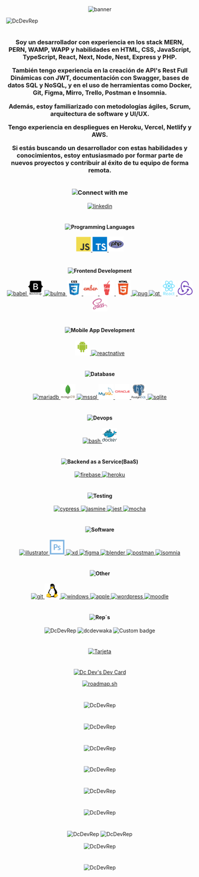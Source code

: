 <p align="center">
 <img align="center" src="https://i.imgur.com/974cKFd.png" alt="banner" />
</p>
<img src="https://readme-typing-svg.herokuapp.com?font=Cascadia+Code&size=80&pause=1000&color=FF0000&center=true&vCenter=true&width=1024&height=100&lines=+Hi+%F0%9F%91%8B,+I´m+David;Coach+Dev+%F0%9F%91%A8%E2%80%8D%F0%9F%92%BB" alt="DcDevRep" />
<h1></h1>
<h3 align="center">
<p>
     Soy un desarrollador con experiencia en los stack MERN, PERN, WAMP, WAPP y habilidades en HTML, CSS, JavaScript, TypeScript, React, Next, Node, Nest, Express y PHP.
</p>
<p>
     También tengo experiencia en la creación de API's Rest Full Dinámicas con JWT, documentación con Swagger, bases de datos SQL y NoSQL, y en el uso de herramientas como Docker, Git, Figma, Mirro, Trello, Postman e Insomnia.
</p>
<p>
     Además, estoy familiarizado con metodologías ágiles, Scrum, arquitectura de software y UI/UX.
<p> 
     Tengo experiencia en despliegues en Heroku, Vercel, Netlify y AWS.
</p>
</p>
<p>
     Si estás buscando un desarrollador con estas habilidades y conocimientos, estoy entusiasmado por formar parte de nuevos proyectos y contribuir al éxito de tu equipo de forma remota.
</p>
</h3>
<h1></h1>
<h3 align="center">
     <img src="https://readme-typing-svg.herokuapp.com?font=Cascadia+Code&size=40&pause=1000&color=FF0000&center=true&vCenter=true&width=1024&lines=%F0%9F%A7%A7++Connect+with+me" alt="Connect with me" />
</h3>
<p align="center">
  <a href="https://www.linkedin.com/in/davidcoachdev/" target="_blank"><img align="center" src="https://raw.githubusercontent.com/rahuldkjain/github-profile-readme-generator/master/src/images/icons/Social/linked-in-alt.svg" alt="linkedin" height="40" width="40" /></a>
</p>
<h1></h1>
<h4 align="center">
   <img src="https://readme-typing-svg.herokuapp.com?font=Cascadia+Code&size=40&pause=1000&color=FF0000&center=true&vCenter=true&width=1024&lines=%F0%9F%A7%AC+Programming+Languages" alt="Programming Languages" />
</h4>
<p align="center">
  <a href="https://developer.mozilla.org/en-US/docs/Web/JavaScript" target="_blank" rel="noreferrer"> <img src="https://raw.githubusercontent.com/devicons/devicon/master/icons/javascript/javascript-original.svg" alt="javascript" width="40" height="40"/> </a>
    <a href="https://www.typescriptlang.org/" target="_blank" rel="noreferrer"> <img src="https://raw.githubusercontent.com/devicons/devicon/master/icons/typescript/typescript-original.svg" alt="typescript" width="40" height="40"/> </a>
     <a href="https://www.php.net" target="_blank" rel="noreferrer"> <img src="https://raw.githubusercontent.com/devicons/devicon/master/icons/php/php-original.svg" alt="php" width="40" height="40"/> </a>
</p>
<h1></h1>
<h4 align="center">
   <img src="https://readme-typing-svg.herokuapp.com?font=Cascadia+Code&size=40&pause=1000&color=FF0000&center=true&vCenter=true&width=1024&lines=%F0%9F%93%9F+Frontend+Development" alt="Frontend Development" />
</h4>
<p align="center">
  <a href="https://babeljs.io/" target="_blank" rel="noreferrer"><img src="https://d33wubrfki0l68.cloudfront.net/7a197cfe44548cc1a3f581152af70a3051e11671/78df8/img/babel.svg" alt="babel" width="40" height="40"/> </a>
  <a href="https://getbootstrap.com" target="_blank" rel="noreferrer"> <img src="https://raw.githubusercontent.com/devicons/devicon/master/icons/bootstrap/bootstrap-plain-wordmark.svg" alt="bootstrap" width="40" height="40"/> </a>
  <a href="https://bulma.io/" target="_blank" rel="noreferrer"> <img src="https://raw.githubusercontent.com/gilbarbara/logos/804dc257b59e144eaca5bc6ffd16949752c6f789/logos/bulma.svg" alt="bulma" width="40" height="40"/> </a>
  <a href="https://www.w3schools.com/css/" target="_blank" rel="noreferrer"> <img src="https://raw.githubusercontent.com/devicons/devicon/master/icons/css3/css3-original-wordmark.svg" alt="css3" width="40" height="40"/> </a>
  <a href="https://emberjs.com/" target="_blank" rel="noreferrer"> <img src="https://raw.githubusercontent.com/devicons/devicon/master/icons/ember/ember-original-wordmark.svg" alt="ember" width="40" height="40"/> </a>
  <a href="https://gulpjs.com" target="_blank" rel="noreferrer"> <img src="https://raw.githubusercontent.com/devicons/devicon/master/icons/gulp/gulp-plain.svg" alt="gulp" width="40" height="40"/> </a>
  <a href="https://www.w3.org/html/" target="_blank" rel="noreferrer"> <img src="https://raw.githubusercontent.com/devicons/devicon/master/icons/html5/html5-original-wordmark.svg" alt="html5" width="40" height="40"/> </a>
  <a href="https://pugjs.org" target="_blank" rel="noreferrer"> <img src="https://cdn.worldvectorlogo.com/logos/pug.svg" alt="pug" width="40" height="40"/> </a>
  <a href="https://www.qt.io/" target="_blank" rel="noreferrer"> <img src="https://upload.wikimedia.org/wikipedia/commons/0/0b/Qt_logo_2016.svg" alt="qt" width="40" height="40"/> </a>
  <a href="https://reactjs.org/" target="_blank" rel="noreferrer"> <img src="https://raw.githubusercontent.com/devicons/devicon/master/icons/react/react-original-wordmark.svg" alt="react" width="40" height="40"/> </a>
  <a href="https://redux.js.org" target="_blank" rel="noreferrer"> <img src="https://raw.githubusercontent.com/devicons/devicon/master/icons/redux/redux-original.svg" alt="redux" width="40" height="40"/> </a> <a href="https://sass-lang.com" target="_blank" rel="noreferrer"> <img src="https://raw.githubusercontent.com/devicons/devicon/master/icons/sass/sass-original.svg" alt="sass" width="40" height="40"/> </a>
</p>
<h1></h1>
<h4 align="center">
  <img src="https://readme-typing-svg.herokuapp.com?font=Cascadia+Code&size=40&pause=1000&color=FF0000&center=true&vCenter=true&width=1024&lines=%F0%9F%93%B1Mobile+App+Development" alt="Mobile App Development" />
</h4>
<p align="center">
  <a href="https://developer.android.com" target="_blank" rel="noreferrer"> <img src="https://raw.githubusercontent.com/devicons/devicon/master/icons/android/android-original-wordmark.svg" alt="android" width="40" height="40"/> </a>
  <a href="https://reactnative.dev/" target="_blank" rel="noreferrer"> <img src="https://reactnative.dev/img/header_logo.svg" alt="reactnative" width="40" height="40"/> </a> </p>
<h1></h1>
<h4 align="center">
  <img src="https://readme-typing-svg.herokuapp.com?font=Cascadia+Code&size=40&pause=1000&color=FF0000&center=true&vCenter=true&width=1024&lines=%F0%9F%9B%A2%EF%B8%8FDatabase" alt="Database" />
</h4>
<p align="center">
  <a href="https://mariadb.org/" target="_blank" rel="noreferrer"> <img src="https://mariadb.org/wp-content/themes/twentynineteen-child/icons/logo_seal.svg" alt="mariadb" width="40" height="40"/> </a>
  <a href="https://www.mongodb.com/" target="_blank" rel="noreferrer"> <img src="https://raw.githubusercontent.com/devicons/devicon/master/icons/mongodb/mongodb-original-wordmark.svg" alt="mongodb" width="40" height="40"/> </a>
  <a href="https://www.microsoft.com/en-us/sql-server" target="_blank" rel="noreferrer"> <img src="https://www.svgrepo.com/show/303229/microsoft-sql-server-logo.svg" alt="mssql" width="40" height="40"/> </a>
  <a href="https://www.mysql.com/" target="_blank" rel="noreferrer"> <img src="https://raw.githubusercontent.com/devicons/devicon/master/icons/mysql/mysql-original-wordmark.svg" alt="mysql" width="40" height="40"/> </a>
  <a href="https://www.oracle.com/" target="_blank" rel="noreferrer"> <img src="https://raw.githubusercontent.com/devicons/devicon/master/icons/oracle/oracle-original.svg" alt="oracle" width="40" height="40"/> </a>
  <a href="https://www.postgresql.org" target="_blank" rel="noreferrer"> <img src="https://raw.githubusercontent.com/devicons/devicon/master/icons/postgresql/postgresql-original-wordmark.svg" alt="postgresql" width="40" height="40"/> </a>
  <a href="https://www.sqlite.org/" target="_blank" rel="noreferrer"> <img src="https://www.vectorlogo.zone/logos/sqlite/sqlite-icon.svg" alt="sqlite" width="40" height="40"/> </a> </p>
<h1></h1>
<h4 align="center">
  <img src="https://readme-typing-svg.herokuapp.com?font=Cascadia+Code&size=40&pause=1000&color=FF0000&center=true&vCenter=true&width=1024&lines=%F0%9F%8E%9B%EF%B8%8F+Devops" alt="Devops" />
</h4>
<p align="center">
  <a href="https://www.gnu.org/software/bash/" target="_blank" rel="noreferrer"> <img src="https://i.imgur.com/Zd9BijD.png" alt="bash" width="40" height="40"/> </a>
  <a href="https://www.docker.com/" target="_blank" rel="noreferrer"> <img src="https://raw.githubusercontent.com/devicons/devicon/master/icons/docker/docker-original-wordmark.svg" alt="docker" width="40" height="40"/> </a> </p>
<h1></h1>
<h4 align="center">
  <img src="https://readme-typing-svg.herokuapp.com?font=Cascadia+Code&size=40&pause=1000&color=FF0000&center=true&vCenter=true&width=1024&lines=%F0%9F%A7%B0+Backend+as+a+Service(BaaS)" alt="Backend as a Service(BaaS)" />
  </h4>
<p align="center">
  <a href="https://firebase.google.com/" target="_blank" rel="noreferrer"> <img src="https://www.vectorlogo.zone/logos/firebase/firebase-icon.svg" alt="firebase" width="40" height="40"/> </a>
  <a href="https://heroku.com" target="_blank" rel="noreferrer"> <img src="https://www.vectorlogo.zone/logos/heroku/heroku-icon.svg" alt="heroku" width="40" height="40"/> </a> </p>
<h1></h1>
<h4 align="center">
  <img src="https://readme-typing-svg.herokuapp.com?font=Cascadia+Code&size=40&pause=1000&color=FF0000&center=true&vCenter=true&width=1024&lines=%F0%9F%93%8ETesting" alt="Testing" />
</h4>
<p align="center">
  <a href="https://www.cypress.io" target="_blank" rel="noreferrer"> <img src="https://i0.wp.com/blog.knoldus.com/wp-content/uploads/2022/04/cypress.png?w=364&ssl=1" alt="cypress" width="40" height="40"/> </a>
  <a href="https://jasmine.github.io/" target="_blank" rel="noreferrer"> <img src="https://www.vectorlogo.zone/logos/jasmine/jasmine-icon.svg" alt="jasmine" width="40" height="40"/> </a>
  <a href="https://jestjs.io" target="_blank" rel="noreferrer"> <img src="https://www.vectorlogo.zone/logos/jestjsio/jestjsio-icon.svg" alt="jest" width="40" height="40"/> </a>
  <a href="https://mochajs.org" target="_blank" rel="noreferrer"> <img src="https://www.vectorlogo.zone/logos/mochajs/mochajs-icon.svg" alt="mocha" width="40" height="40"/> </a> 
</p>
<h1></h1>
<h4 align="center">
  <img src="https://readme-typing-svg.herokuapp.com?font=Cascadia+Code&size=40&pause=1000&color=FF0000&center=true&vCenter=true&width=1024&lines=%F0%9F%92%BD+Software" alt="Software" />
</h4>
<p align="center">
  <a href="https://www.adobe.com/in/products/illustrator.html" target="_blank" rel="noreferrer"> <img src="https://www.vectorlogo.zone/logos/adobe_illustrator/adobe_illustrator-icon.svg" alt="illustrator" width="40" height="40"/> </a>
  <a href="https://www.photoshop.com/en" target="_blank" rel="noreferrer"> <img src="https://raw.githubusercontent.com/devicons/devicon/master/icons/photoshop/photoshop-line.svg" alt="photoshop" width="40" height="40"/> </a>
  <a href="https://www.adobe.com/products/xd.html" target="_blank" rel="noreferrer"> <img src="https://cdn.worldvectorlogo.com/logos/adobe-xd.svg" alt="xd" width="40" height="40"/> </a>
  <a href="https://www.figma.com/" target="_blank" rel="figma"> <img src="https://upload.wikimedia.org/wikipedia/commons/3/33/Figma-logo.svg" alt="figma" width="40" height="40"/> </a>
  <a href="https://www.blender.org/" target="_blank" rel="noreferrer"> <img src="https://download.blender.org/branding/community/blender_community_badge_white.svg" alt="blender" width="40" height="40"/> </a>
  <a href="https://postman.com" target="_blank" rel="noreferrer"> <img src="https://www.vectorlogo.zone/logos/getpostman/getpostman-icon.svg" alt="postman" width="40" height="40"/> </a>
  <a href="https://insomnia.rest/" target="_blank" rel="insomnia"> <img src="https://i.imgur.com/O7Tglll.png" alt="isomnia" width="40" height="40"/> </a>
</p>
<h1></h1>
<h4 align="center">
  <img src="https://readme-typing-svg.herokuapp.com?font=Cascadia+Code&size=40&pause=1000&color=FF0000&center=true&vCenter=true&width=1024&lines=%F0%9F%93%9A+Other" alt="Other" />
</h4>
<p align="center">
  <a href="https://git-scm.com/" target="_blank" rel="noreferrer"> <img src="https://www.vectorlogo.zone/logos/git-scm/git-scm-icon.svg" alt="git" width="40" height="40"/> </a>
  <a href="https://www.linux.org/" target="_blank" rel="noreferrer"> <img src="https://raw.githubusercontent.com/devicons/devicon/master/icons/linux/linux-original.svg" alt="linux" width="40" height="40"/> </a>
  <a href="https://www.microsoft.com/es-es/windows?r=1" target="_blank" rel="noreferrer"> <img src="https://i.imgur.com/TA4Ke3i.png" alt="windows" width="40" height="40"/> </a>
  <a href="" target="_blank" rel="noreferrer"> <img src="https://i.imgur.com/s65OeO8.png" alt="apple" width="40" height="40"/> </a>
  <a href="https://wordpress.com/es/" target="_blank" rel="noreferrer"> <img src="https://i.imgur.com/CRVtPHd.png" alt="wordpress" width="40" height="40"/> </a>
  <a href="https://moodle.org/?lang=es" target="_blank" rel="noreferrer"> <img src="https://i.imgur.com/7ASE88x.png" alt="moodle" width="40" height="40"/> </a>
</p>
<h1></h1>
<h4 align="center">
  <img src="https://readme-typing-svg.herokuapp.com?font=Cascadia+Code&size=40&pause=1000&color=FF0000&center=true&vCenter=true&width=1024&lines=%F0%9F%93%8A+Rep%C2%B4s" alt="Rep´s" />
</h4>

<p align="center">
  <img src="https://komarev.com/ghpvc/?username=dcdevrep&label=DcDevRep&color=ff0000&style=flat-square" alt="DcDevRep" />
  <img src="https://wakatime.com/badge/user/3022cf93-4b1d-4483-9bdb-59b82b3a588b.svg" alt="dcdevwaka" />
  <img href="https://codetime.dev" alt="Custom badge" src="https://img.shields.io/endpoint?style=flat&url=https%3A%2F%2Fapi.codetime.dev%2Fshield%3Fid%3D18102%26project%3D%26in%3D0">
</p>

<h1></h1>
<p align="center">
  <a href="https://dcdev.tk" target="_blank" rel="Dc Dev Web">   
     <img src="https://i.imgur.com/yysg2eN.png" alt="Tarjeta" />       
  </a>
</p>
<h1></h1>
<p align="center">
  <a href="https://app.daily.dev/dcdev"><img src="https://api.daily.dev/devcards/e23c14e4f4404c7da21e0997405ce7a2.png?r=ou8" width="400" alt="Dc Dev's Dev Card"/></a>
</p>
<p align="center">
  <a href="https://roadmap.sh"><img src="https://api.roadmap.sh/v1-badge/wide/64ab206514678473bb5cbdc3?variant=dark" alt="roadmap.sh"/></a>
</p>

<h1></h1>
<p align="center">
  <img align="center" src="https://github-readme-streak-stats.herokuapp.com?user=DcDevRep&fire=FFFC00&stroke=FF0000&background=000000&border=FF0000&ring=FF0000&currStreakNum=FFFFFF&sideNums=FFFFFF&currStreakLabel=03FF00&sideLabels=1F00FF&dates=FFFFFF" alt="DcDevRep" />
</p>
<h1></h1>
<p align="center">
  <img align="center" src="https://github-readme-stats.vercel.app/api?username=dcdevrep&show_icons=true&theme=dark&title_color=fa0000&text_color=ffffff&locale=en" alt="DcDevRep" />
</p>
<h1></h1>
<p align="center">
  <img align="center" src="https://github-readme-stats.vercel.app/api/wakatime?username=@DcDev&show_icons=true&theme=dark&title_color=ff0000&text_color=ededed&locale=en&layout=compact&langs_count=8" alt="DcDevRep" />
</p>
<h1></h1>
<p align="center">
  <img align="center" src="https://github-readme-stats.vercel.app/api/top-langs?username=dcdevrep&show_icons=true&theme=dark&title_color=ff0000&text_color=ededed&locale=en&layout=compact&langs_count=8" alt="DcDevRep" />
</p>
<h1></h1>
<p align="center">
  <img align="center" src="https://github-profile-trophy.vercel.app/?username=DcDevRep&theme=darkhub&column=4&margin-w=15&margin-h=15" alt="DcDevRep" />
</p>
<h1></h1>
<p align="center">
  <img align="center" src="https://metrics.lecoq.io/DcDevRep?template=classic" alt="DcDevRep" />
</p>
<h1></h1>
<p align="center">
  <img align="center" src="https://wakatime.com/share/@DcDev/b1efd845-bf07-4249-9709-0275818eed03.svg" width="40%" alt="DcDevRep" />
  <img align="center" src="https://wakatime.com/share/@DcDev/da283106-320d-4351-b933-c96c303035ad.svg" width="40%" alt="DcDevRep" />    
</p>
<p align="center">
  <img align="center" src="https://wakatime.com/share/@DcDev/549692ff-2608-4d7c-bf6b-f6f7b5e24cdc.svg" alt="DcDevRep" />    
</p>
<h1></h1>
<p align="center">
    <img align="center" src="https://github.com/dcdevrep/dcdevrep/blob/main/gif/skyline_github_2023.gif?raw=true" alt="DcDevRep" />     
</p>
<h1></h1>
